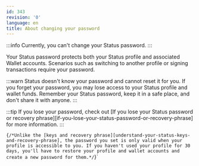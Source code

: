 ```yaml
---
id: 343
revision: '0'
language: en
title: About changing your password
---
```


:::info
Currently, you can't change your Status password.
:::

Your Status password protects both your Status profile and associated Wallet accounts. Scenarios such as switching to another profile or signing transactions require your password.

:::warn
Status doesn't know your password and cannot reset it for you. If you forget your password, you may lose access to your Status profile and wallet funds. Remember your Status password, keep it in a safe place, and don't share it with anyone.
:::

:::tip
If you lose your password, check out [If you lose your Status password or recovery phrase][if-you-lose-your-status-password-or-recovery-phrase] for more information.
:::

`{/*Unlike the [keys and recovery phrase][understand-your-status-keys-and-recovery-phrase], the password you set is only valid when your profile is accessible to you. If you haven't used your profile for 30 days, you'll have to restore your profile and wallet accounts and create a new password for them.*/`}`

